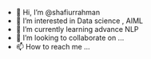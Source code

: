 - 👋 Hi, I’m @shafiurrahman
- 👀 I’m interested in Data science , AIML 
- 🌱 I’m currently learning advance NLP
- 💞️ I’m looking to collaborate on ...
- 📫 How to reach me ...

<!---
shafiurrahman/shafiurrahman is a ✨ special ✨ repository because its `README.md` (this file) appears on your GitHub profile.
You can click the Preview link to take a look at your changes.
--->
